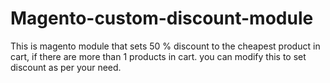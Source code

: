 Magento-custom-discount-module
=============================
This is magento module that sets 50 % discount to the cheapest product in cart, if there are more than 1 products in cart. 
you can modify this to set discount as per your need.
